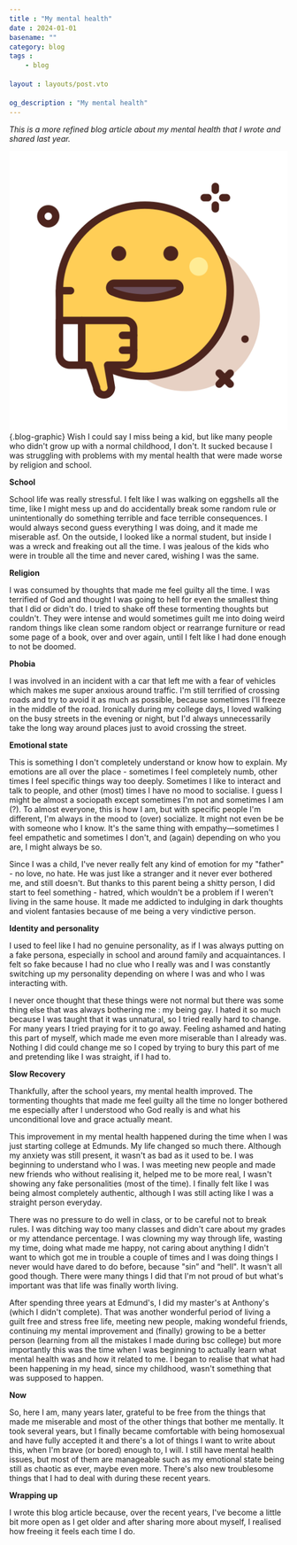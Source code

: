 ```yaml
---
title : "My mental health"
date : 2024-01-01
basename: ""
category: blog
tags : 
    - blog
    
layout : layouts/post.vto

og_description : "My mental health"
---
```

*This is a more refined blog article about my mental health that I wrote and shared last year.*

<!-- more -->

![An image](dislike.png){.blog-graphic} Wish I could say I miss being a kid, but like many people who didn't grow up with a normal childhood, I don't. It sucked because I was struggling with problems with my mental health that were made worse by religion and school.

**School**

School life was really stressful. I felt like I was walking on eggshells all the time, like I might mess up and do accidentally break some random rule or unintentionally do something terrible and face terrible consequences. I would always second guess everything I was doing, and it made me miserable asf. On the outside, I looked like a normal student, but inside I was a wreck and freaking out all the time. I was jealous of the kids who were in trouble all the time and never cared, wishing I was the same.

**Religion**

I was consumed by thoughts that made me feel guilty all the time. I was terrified of God and thought I was going to hell for even the smallest thing that I did or didn't do. I tried to shake off these tormenting thoughts but couldn't. They were intense and would sometimes guilt me into doing weird random things like clean some random object or rearrange furniture or read some page of a book, over and over again, until I felt like I had done enough to not be doomed.

**Phobia**

I was involved in an incident with a car that left me with a fear of vehicles which makes me super anxious around traffic. I'm still terrified of crossing roads and try to avoid it as much as possible, because sometimes I'll freeze in the middle of the road. Ironically during my college days, I loved walking on the busy streets in the evening or night, but I'd always unnecessarily take the long way around places just to avoid crossing the street.

**Emotional state**

This is something I don't completely understand or know how to explain. My emotions are all over the place - sometimes I feel completely numb, other times I feel specific things way too deeply. 
 Sometimes I like to interact and talk to people, and other (most) times I have no mood to socialise. I guess I might be almost a sociopath except sometimes I'm not and sometimes I am (?).  To almost everyone, this is how I am, but with specific people I'm different, I'm always in the mood to (over) socialize. It might not even be be with someone who I know. It's the same thing with empathy—sometimes I feel empathetic and sometimes I don't, and (again) depending on who you are, I might always be so.

Since I was a child, I've never really felt any kind of emotion for my "father" - no love, no hate. He was just like a stranger and it never ever bothered me, and still doesn't. But thanks to this parent being a shitty person, I did start to feel something - hatred, which wouldn't be a problem if I weren't living in the same house. It made me addicted to indulging in dark thoughts and violent fantasies because of me being a very vindictive person.


**Identity and personality**

I used to feel like I had no genuine personality, as if I was always putting on a fake persona, especially in school and around family and acquaintances. I felt so fake because I had no clue who I really was and I was constantly switching up my personality depending on where I was and who I was interacting with.

I never once thought that these things were not normal but there was some thing else that was always bothering me : my being gay. I hated it so much because I was taught that it was unnatural, so I tried really hard to change. For many years I tried praying for it to go away. Feeling ashamed and hating this part of myself, which made me even more miserable than I already was. Nothing I did could change me so I coped by trying to bury this part of me and pretending like I was straight, if I had to.

**Slow Recovery**

Thankfully, after the school years, my mental health improved. The tormenting thoughts that made me feel guilty all the time no longer bothered me especially after I understood who God really is and what his unconditional love and grace actually meant. 

This improvement in my mental health happened during the time when I was just starting college at Edmunds. My life changed so much there. Although my anxiety was still present, it wasn't as bad as it used to be. I was beginning to understand who I was. I was meeting new people and made new friends who without realising it, helped me to be more real, I wasn't showing any fake personalities (most of the time). I finally felt like I was being almost completely authentic, although I was still acting like I was a straight person everyday.

There was no pressure to do well in class, or to be careful not to break rules. I was ditching way too many classes and didn't care about my grades or my attendance percentage. I was clowning my way through life, wasting my time, doing what made me happy, not caring about anything I didn't want to which got me in trouble a couple of times and I was doing things I never would have dared to do before, because "sin” and “hell". It wasn't all good though. There were many things I did that I'm not proud of but what's important was that life was finally worth living.

After spending three years at Edmund's, I did my master's at Anthony's (which I didn't complete). That was another wonderful period of living a guilt free and  stress free life, meeting new people, making wondeful friends, continuing my mental improvement and (finally) growing to be a better person (learning from all the mistakes I made during bsc college) but more importantly this was the time when I was beginning to actually learn what mental health was and how it related to me. I began to realise that what had been happening in my head, since my childhood, wasn't something that was supposed to happen.

**Now**

So, here I am, many years later, grateful to be free from the things that made me miserable and most of the other things that bother me mentally. It took several years, but I finally became comfortable with being homosexual and have fully accepted it and there's a lot of things I want to write about this, when I'm brave (or bored) enough to, I will.
I still have mental health issues, but most of them are manageable such as my emotional state being still as chaotic as ever, maybe even more. There's also new troublesome things that I had to deal with during these recent years.

**Wrapping up**

I wrote this blog article because, over the recent years, I've become a little bit more open as I get older and after sharing more about myself, I  realised how freeing it feels each time I do.
